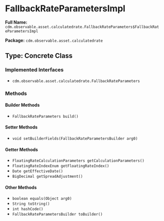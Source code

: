 # FallbackRateParametersImpl

**Full Name:** `cdm.observable.asset.calculatedrate.FallbackRateParameters$FallbackRateParametersImpl`

**Package:** `cdm.observable.asset.calculatedrate`

## Type: Concrete Class

### Implemented Interfaces

- `cdm.observable.asset.calculatedrate.FallbackRateParameters`

### Methods

#### Builder Methods

- `FallbackRateParameters build()`

#### Setter Methods

- `void setBuilderFields(FallbackRateParametersBuilder arg0)`

#### Getter Methods

- `FloatingRateCalculationParameters getCalculationParameters()`
- `FloatingRateIndexEnum getFloatingRateIndex()`
- `Date getEffectiveDate()`
- `BigDecimal getSpreadAdjustment()`

#### Other Methods

- `boolean equals(Object arg0)`
- `String toString()`
- `int hashCode()`
- `FallbackRateParametersBuilder toBuilder()`

